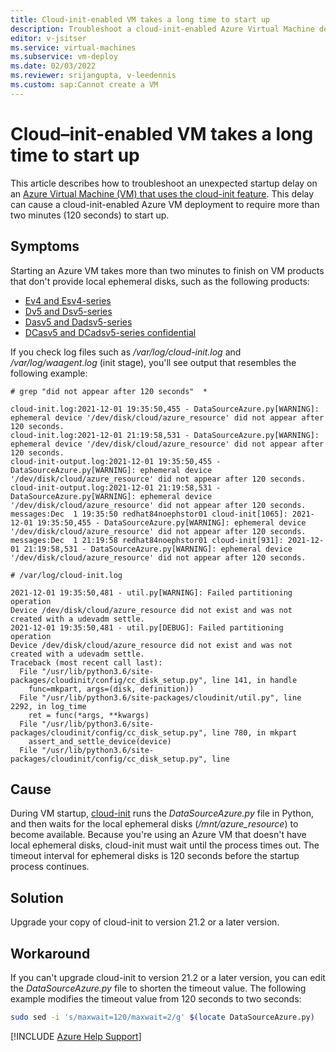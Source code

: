 ```yaml
---
title: Cloud-init-enabled VM takes a long time to start up
description: Troubleshoot a cloud-init-enabled Azure Virtual Machine deployment that takes more than 120 seconds to start up.
editor: v-jsitser
ms.service: virtual-machines
ms.subservice: vm-deploy
ms.date: 02/03/2022
ms.reviewer: srijangupta, v-leedennis
ms.custom: sap:Cannot create a VM
---
```

# Cloud–init-enabled VM takes a long time to start up

This article describes how to troubleshoot an unexpected startup delay on an [Azure Virtual Machine (VM) that uses the cloud-init feature](/azure/virtual-machines/linux/using-cloud-init). This delay can cause a cloud-init-enabled Azure VM deployment to require more than two minutes (120 seconds) to start up.

## Symptoms

Starting an Azure VM takes more than two minutes to finish on VM products that don't provide local ephemeral disks, such as the following products:

- [Ev4 and Esv4-series](/azure/virtual-machines/ev4-esv4-series)
- [Dv5 and Dsv5-series](/azure/virtual-machines/dv5-dsv5-series)
- [Dasv5 and Dadsv5-series](/azure/virtual-machines/dasv5-dadsv5-series)
- [DCasv5 and DCadsv5-series confidential](/azure/virtual-machines/dcasv5-dcadsv5-series)

If you check log files such as */var/log/cloud-init.log* and */var/log/waagent.log* (init stage), you'll see output that resembles the following example:

```output
# grep "did not appear after 120 seconds"  *

cloud-init.log:2021-12-01 19:35:50,455 - DataSourceAzure.py[WARNING]: ephemeral device '/dev/disk/cloud/azure_resource' did not appear after 120 seconds.
cloud-init.log:2021-12-01 21:19:58,531 - DataSourceAzure.py[WARNING]: ephemeral device '/dev/disk/cloud/azure_resource' did not appear after 120 seconds.
cloud-init-output.log:2021-12-01 19:35:50,455 - DataSourceAzure.py[WARNING]: ephemeral device '/dev/disk/cloud/azure_resource' did not appear after 120 seconds.
cloud-init-output.log:2021-12-01 21:19:58,531 - DataSourceAzure.py[WARNING]: ephemeral device '/dev/disk/cloud/azure_resource' did not appear after 120 seconds.
messages:Dec  1 19:35:50 redhat84noephstor01 cloud-init[1065]: 2021-12-01 19:35:50,455 - DataSourceAzure.py[WARNING]: ephemeral device '/dev/disk/cloud/azure_resource' did not appear after 120 seconds.
messages:Dec  1 21:19:58 redhat84noephstor01 cloud-init[931]: 2021-12-01 21:19:58,531 - DataSourceAzure.py[WARNING]: ephemeral device '/dev/disk/cloud/azure_resource' did not appear after 120 seconds.
```

```output
# /var/log/cloud-init.log

2021-12-01 19:35:50,481 - util.py[WARNING]: Failed partitioning operation
Device /dev/disk/cloud/azure_resource did not exist and was not created with a udevadm settle.
2021-12-01 19:35:50,481 - util.py[DEBUG]: Failed partitioning operation
Device /dev/disk/cloud/azure_resource did not exist and was not created with a udevadm settle.
Traceback (most recent call last):
  File "/usr/lib/python3.6/site-packages/cloudinit/config/cc_disk_setup.py", line 141, in handle
    func=mkpart, args=(disk, definition))
  File "/usr/lib/python3.6/site-packages/cloudinit/util.py", line 2292, in log_time
    ret = func(*args, **kwargs)
  File "/usr/lib/python3.6/site-packages/cloudinit/config/cc_disk_setup.py", line 780, in mkpart
    assert_and_settle_device(device)
  File "/usr/lib/python3.6/site-packages/cloudinit/config/cc_disk_setup.py", line 
```

## Cause

During VM startup, [cloud-init](https://cloudinit.readthedocs.io) runs the *DataSourceAzure.py* file in Python, and then waits for the local ephemeral disks (*/mnt/azure_resource*) to become available. Because you're using an Azure VM that doesn't have local ephemeral disks, cloud-init must wait until the process times out. The timeout interval for ephemeral disks is 120 seconds before the startup process continues.

## Solution

Upgrade your copy of cloud-init to version 21.2 or a later version.

## Workaround

If you can't upgrade cloud-init to version 21.2 or a later version, you can edit the *DataSourceAzure.py* file to shorten the timeout value. The following example modifies the timeout value from 120 seconds to two seconds:

  ```bash
  sudo sed -i 's/maxwait=120/maxwait=2/g' $(locate DataSourceAzure.py)
  ```

[!INCLUDE [Azure Help Support](../../../includes/azure-help-support.md)]
